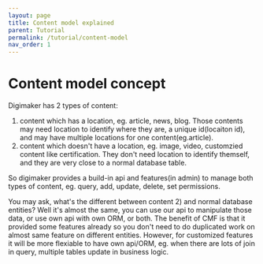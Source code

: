 ```yaml
---
layout: page
title: Content model explained
parent: Tutorial
permalink: /tutorial/content-model
nav_order: 1
---
```



Content model concept
============

Digimaker has 2 types of content: 

1) content which has a location, eg. article, news, blog. Those contents may need location to identify where they are, a unique id(locaiton id), and may have multiple locations for one content(eg.article).
2) content which doesn't have a location, eg. image, video, customzied content like certification. They don't need location to identify themself, and they are very close to a normal database table.


So digimaker provides a build-in api and features(in admin) to manage both types of content, eg. query, add, update, delete, set permissions.

You may ask, what's the different between content 2) and normal database entities? Well it's almost the same, you can use our api to manipulate those data, or use own api with own ORM, or both. The benefit of CMF is that it provided some features already so you don't need to do duplicated work on almost same feature on different entities. However, for customized features it will be more flexiable to have own api/ORM, eg. when there are lots of join in query, multiple tables update in business logic.
